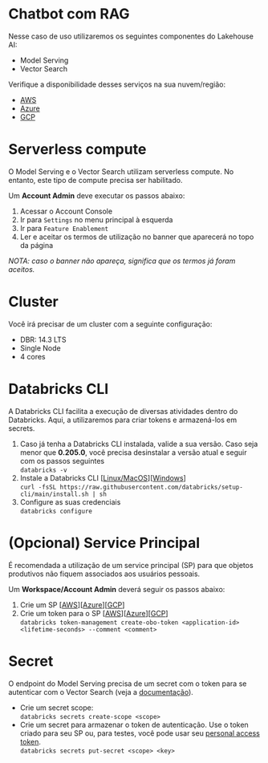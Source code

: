 # Chatbot com RAG

Nesse caso de uso utilizaremos os seguintes componentes do Lakehouse AI:
- Model Serving
- Vector Search

Verifique a disponibilidade desses serviços na sua nuvem/região:
- [AWS](https://docs.databricks.com/en/resources/supported-regions.html#supported-regions-list)
- [Azure](https://learn.microsoft.com/en-us/azure/databricks/resources/supported-regions#--supported-regions-list)
- [GCP](https://docs.gcp.databricks.com/en/resources/supported-regions.html?_ga=2.13522932.235452560.1716231820-700395039.1708095273#supported-regions-list)

# Serverless compute

O Model Serving e o Vector Search utilizam serverless compute. No entanto, este tipo de compute precisa ser habilitado.

Um **Account Admin** deve executar os passos abaixo:
1. Acessar o Account Console
1. Ir para `Settings` no menu principal à esquerda
1. Ir para `Feature Enablement`
1. Ler e aceitar os termos de utilização no banner que aparecerá no topo da página

*NOTA: caso o banner não apareça, significa que os termos já foram aceitos.*

# Cluster

Você irá precisar de um cluster com a seguinte configuração:
* DBR: 14.3 LTS
* Single Node
* 4 cores

# Databricks CLI

A Databricks CLI facilita a execução de diversas atividades dentro do Databricks. Aqui, a utilizaremos para criar tokens e armazená-los em secrets.

1. Caso já tenha a Databricks CLI instalada, valide a sua versão. Caso seja menor que **0.205.0**, você precisa desinstalar a versão atual e seguir com os passos seguintes<br>
  `databricks -v`<br>
2. Instale a Databricks CLI [[Linux/MacOS](https://docs.databricks.com/en/dev-tools/cli/install.html#curl-install)][[Windows](https://docs.databricks.com/en/dev-tools/cli/install.html#winget-install)]<br>
  `curl -fsSL https://raw.githubusercontent.com/databricks/setup-cli/main/install.sh | sh`<br>
3. Configure as suas credenciais<br>
  `databricks configure`

# (Opcional) Service Principal

É recomendada a utilização de um service principal (SP) para que objetos produtivos não fiquem associados aos usuários pessoais.

Um **Workspace/Account Admin** deverá seguir os passos abaixo:

1. Crie um SP [[AWS](https://docs.databricks.com/en/admin/users-groups/service-principals.html#add-a-service-principal-to-a-workspace-using-the-workspace-admin-settings)][[Azure](https://learn.microsoft.com/en-us/azure/databricks/admin/users-groups/service-principals#--add-a-service-principal-to-a-workspace-using-the-workspace-admin-settings)][[GCP](https://docs.gcp.databricks.com/en/admin/users-groups/service-principals.html#add-a-service-principal-to-a-workspace-using-the-workspace-admin-settings)]
2. Crie um token para o SP [[AWS](https://docs.databricks.com/en/admin/users-groups/service-principals.html#manage-personal-access-tokens-for-a-service-principal)][[Azure](https://learn.microsoft.com/en-us/azure/databricks/admin/users-groups/service-principals#manage-personal-access-tokens-for-a-service-principal)][[GCP](https://docs.gcp.databricks.com/en/admin/users-groups/service-principals.html#manage-personal-access-tokens-for-a-service-principal)]<br>
  `databricks token-management create-obo-token <application-id> <lifetime-seconds> --comment <comment>`<br>  

# Secret

O endpoint do Model Serving precisa de um secret com o token para se autenticar com o Vector Search (veja a [documentação](https://docs.databricks.com/en/security/secrets/secrets.html)).<br/>

- Crie um secret scope:<br/>
`databricks secrets create-scope <scope>`
- Crie um secret para armazenar o token de autenticação. Use o token criado para seu SP ou, para testes, você pode usar seu [personal access token](https://docs.databricks.com/en/dev-tools/auth/pat.html).<br>
`databricks secrets put-secret <scope> <key>`